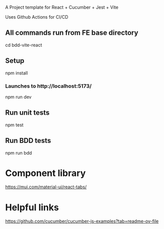 A Project template for React + Cucumber + Jest + Vite

Uses Github Actions for CI/CD


## All commands run from FE base directory
cd bdd-vite-react

## Setup
npm install
### Launches to http://localhost:5173/
npm run dev

## Run unit tests
npm test

## Run BDD tests
npm run bdd

# Component library
https://mui.com/material-ui/react-tabs/


# Helpful links 

https://github.com/cucumber/cucumber-js-examples?tab=readme-ov-file